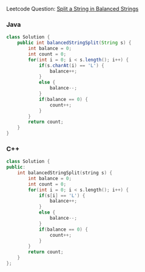 Leetcode Question: [Split a String in Balanced Strings](https://leetcode.com/problems/split-a-string-in-balanced-strings/)

### Java
```java
class Solution {
    public int balancedStringSplit(String s) {
        int balance = 0;
        int count = 0;
        for(int i = 0; i < s.length(); i++) {
            if(s.charAt(i) == 'L') {
                balance++;
            }
            else {
                balance--;
            }
            if(balance == 0) {
                count++;
            }
        }
        return count;
    }
}
```

### C++
```cpp
class Solution {
public:
    int balancedStringSplit(string s) {
        int balance = 0;
        int count = 0;
        for(int i = 0; i < s.length(); i++) {
            if(s[i] == 'L') {
                balance++;
            }
            else {
                balance--;
            }
            if(balance == 0) {
                count++;
            }
        }
        return count;
    }
};
```
